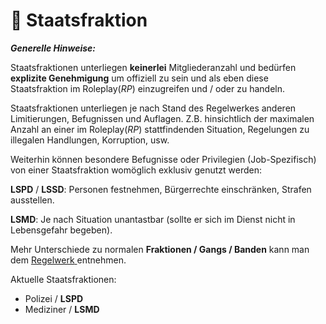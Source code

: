 # 📘 Staatsfraktion

_**Generelle Hinweise:**_

Staatsfraktionen unterliegen **keinerlei** Mitgliederanzahl und bedürfen **explizite Genehmigung** um offiziell zu sein und als eben diese Staatsfraktion im Roleplay(_RP_) einzugreifen und / oder zu handeln.

Staatsfraktionen unterliegen je nach Stand des Regelwerkes anderen Limitierungen, Befugnissen und Auflagen. Z.B. hinsichtlich der maximalen Anzahl an einer im Roleplay(_RP_) stattfindenden Situation, Regelungen zu illegalen Handlungen, Korruption, usw.

Weiterhin können besondere Befugnisse oder Privilegien (Job-Spezifisch) von einer Staatsfraktion womöglich exklusiv genutzt werden:

**LSPD** / **LSSD**: Personen festnehmen, Bürgerrechte einschränken, Strafen ausstellen.

**LSMD**: Je nach Situation unantastbar (sollte er sich im Dienst nicht in Lebensgefahr begeben).

Mehr Unterschiede zu normalen **Fraktionen / Gangs / Banden** kann man dem [Regelwerk](https://distrikt.gg/regeln/)[ ](regeln/README/)entnehmen.

Aktuelle Staatsfraktionen:

* Polizei / **LSPD**
* Mediziner / **LSMD**
